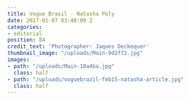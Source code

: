 ```yaml
---
title: Vogue Brasil - Natasha Poly
date: 2017-01-07 03:40:00 Z
categories:
- editorial
position: 84
credit_text: 'Photographer: Jaques Deckequer'
thumbnail_image: "/uploads/Main-9d2f72.jpg"
images:
- path: "/uploads/Main-18a4ba.jpg"
  class: half
- path: "/uploads/voguebrazil-feb15-natasha-article.jpg"
  class: half
---
```


